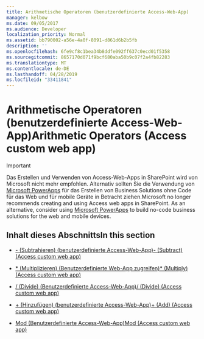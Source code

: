 ```yaml
---
title: Arithmetische Operatoren (benutzerdefinierte Access-Web-App)
manager: kelbow
ms.date: 09/05/2017
ms.audience: Developer
localization_priority: Normal
ms.assetid: bb790002-a56e-4a0f-8091-d861d6b2b5fb
description: ''
ms.openlocfilehash: 6fe9cf8c1bea34b8ddfe092ff637c0ecd01f5358
ms.sourcegitcommit: 8657170d071f9bcf680aba50b9c07f2a4fb82283
ms.translationtype: MT
ms.contentlocale: de-DE
ms.lasthandoff: 04/28/2019
ms.locfileid: "33411841"
---
```

# <a name="arithmetic-operators-access-custom-web-app"></a><span data-ttu-id="3372c-102">Arithmetische Operatoren (benutzerdefinierte Access-Web-App)</span><span class="sxs-lookup"><span data-stu-id="3372c-102">Arithmetic Operators (Access custom web app)</span></span>

> [!IMPORTANT]
> <span data-ttu-id="3372c-p101">Das Erstellen und Verwenden von Access-Web-Apps in SharePoint wird von Microsoft nicht mehr empfohlen. Alternativ sollten Sie die Verwendung von [Microsoft PowerApps](https://powerapps.microsoft.com/en-us/) für das Erstellen von Business Solutions ohne Code für das Web und für mobile Geräte in Betracht ziehen.</span><span class="sxs-lookup"><span data-stu-id="3372c-p101">Microsoft no longer recommends creating and using Access web apps in SharePoint. As an alternative, consider using [Microsoft PowerApps](https://powerapps.microsoft.com/en-us/) to build no-code business solutions for the web and mobile devices.</span></span> 
  
## <a name="in-this-section"></a><span data-ttu-id="3372c-105">Inhalt dieses Abschnitts</span><span class="sxs-lookup"><span data-stu-id="3372c-105">In this section</span></span>

- [<span data-ttu-id="3372c-106">- (Subtrahieren) (benutzerdefinierte Access-Web-App)</span><span class="sxs-lookup"><span data-stu-id="3372c-106">- (Subtract) (Access custom web app)</span></span>](subtractaccess-custom-web-app.md)
    
- [<span data-ttu-id="3372c-107">\* (Multiplizieren) (Benutzerdefinierte Web-App zugreifen)</span><span class="sxs-lookup"><span data-stu-id="3372c-107">\* (Multiply) (Access custom web app)</span></span>](multiplyaccess-custom-web-app.md)
    
- [<span data-ttu-id="3372c-108">/ (Divide) (Benutzerdefinierte Access-Web-App)</span><span class="sxs-lookup"><span data-stu-id="3372c-108">/ (Divide) (Access custom web app)</span></span>](divideaccess-custom-web-app.md)
    
- [<span data-ttu-id="3372c-109">+ (Hinzufügen) (benutzerdefinierte Access-Web-App)</span><span class="sxs-lookup"><span data-stu-id="3372c-109">+ (Add) (Access custom web app)</span></span>](plusaddaccess-custom-web-app.md)
    
- [<span data-ttu-id="3372c-110">Mod (Benutzerdefinierte Access-Web-App)</span><span class="sxs-lookup"><span data-stu-id="3372c-110">Mod (Access custom web app)</span></span>](mod-access-custom-web-app.md)
    

